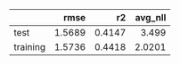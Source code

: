 |          |   rmse |     r2 |   avg_nll |
|:---------|-------:|-------:|----------:|
| test     | 1.5689 | 0.4147 |    3.499  |
| training | 1.5736 | 0.4418 |    2.0201 |